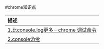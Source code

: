 #chrome知识点

| 描述        |
| :--------  |
| [1.比console.log更多－chrome 调试命令](http://www.jianshu.com/p/a894f7f8d27d "demo")   |
|[2.console命令](https://segmentfault.com/a/1190000006721606)|
